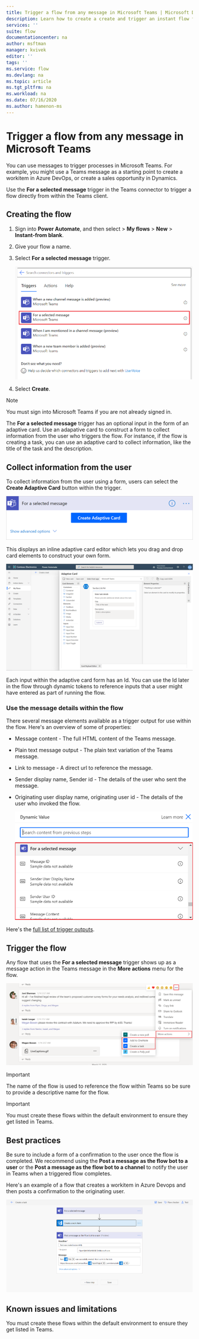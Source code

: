 ```yaml
---
title: Trigger a flow from any message in Microsoft Teams | Microsoft Docs
description: Learn how to create a create and trigger an instant flow from any message in Microsoft Teams
services: ''
suite: flow
documentationcenter: na
author: msftman
manager: kvivek
editor: ''
tags: ''
ms.service: flow
ms.devlang: na
ms.topic: article
ms.tgt_pltfrm: na
ms.workload: na
ms.date: 07/16/2020
ms.author: hamenon-ms
---
```


# Trigger a flow from any message in Microsoft Teams

You can use messages to trigger processes in Microsoft Teams. For example, you might use a Teams message as a starting point to create a workitem in Azure DevOps, or create a sales opportunity in Dynamics. 

Use the **For a selected message** trigger in the Teams connector to trigger a flow directly from within the Teams client.

## Creating the flow

1. Sign into **Power Automate**, and then select > **My flows** > **New** > **Instant-from blank**.
1. Give your flow a name.
1. Select **For a selected message** trigger.

   ![For selected message trigger](media/trigger-flow-teams-message/trigger-for-a-selected-message.png)

1. Select **Create**.

>[!NOTE]
>You must sign into Microsoft Teams if you are not already signed in.

The **For a selected message** trigger has an optional input in the form of an adaptive card. Use an adapative card to construct a form to collect information from the user who triggers the flow. For instance, if the flow is creating a task, you can use an adaptive card to collect information, like the title of the task and the description.

## Collect information from the user
To collect information from the user using a form, users can select the **Create Adaptive Card** button within the trigger.

![Adaptive card button](media/trigger-flow-teams-message/create-adaptive-card.png)

This displays an inline adaptive card editor which lets you drag and drop card elements to construct your own form.

![Adaptive card form designer](media/trigger-flow-teams-message/ac-card-designer.png)

Each input within the adaptive card form has an Id. You can use the Id later in the flow through dynamic tokens to reference inputs that a user might have entered as part of running the flow.

### Use the message details within the flow

There several message elements available as a trigger output for use within the flow. Here's an overview of some of properties:

* Message content - The full HTML content of the Teams message.
* Plain text message output - The plain text variation of the Teams message.
* Link to message - A direct url to reference the message.
* Sender display name, Sender id - The details of the user who sent the message.
* Originating user display name, originating user id - The details of the user who invoked the flow.

   ![For selected message outputs](media/trigger-flow-teams-message/dynamic-outputs.png)

Here's the [full list of trigger outputs](https://docs.microsoft.com/en-us/connectors/teams/).

## Trigger the flow

Any flow that uses the **For a selected message** trigger shows up as a message action in the Teams message in the **More actions** menu for the flow. 

![Trigger from Microsoft Teams](media/trigger-flow-teams-message/more-actions-menu.png)

>[!IMPORTANT]
>The name of the flow is used to reference the flow within Teams so be sure to provide a descriptive name for the flow.

>[!IMPORTANT]
>You must create these flows within the default environment to ensure they get listed in Teams.

## Best practices

Be sure to include a form of a confirmation to the user once the flow is completed. We recommend using the **Post a message as the flow bot to a user** or the **Post a message as the flow bot to a channel** to notify the user in Teams when a triggered flow completes.

Here's an example of a flow that creates a workitem in Azure Devops and then posts a confirmation to the originating user.

![Create a task flow](media/trigger-flow-teams-message/complete-flow.png)

## Known issues and limitations

You must create these flows within the default environment to ensure they get listed in Teams.